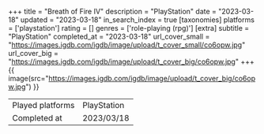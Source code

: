 +++
title = "Breath of Fire IV"
description = "PlayStation"
date = "2023-03-18"
updated = "2023-03-18"
in_search_index = true
[taxonomies]
platforms = ['playstation']
rating = []
genres = ['role-playing (rpg)']
[extra]
subtitle = "PlayStation"
completed_at = "2023-03-18"
url_cover_small = "https://images.igdb.com/igdb/image/upload/t_cover_small/co6opw.jpg"
url_cover_big = "https://images.igdb.com/igdb/image/upload/t_cover_big/co6opw.jpg"
+++
{{ image(src="https://images.igdb.com/igdb/image/upload/t_cover_big/co6opw.jpg") }}

|              |            |
| ------------ | ---------- |
| Played platforms    | PlayStation |
| Completed at | 2023/03/18 |

